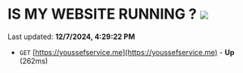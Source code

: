 # IS MY WEBSITE RUNNING ? [![](https://img.shields.io/static/v1?label=Sponsor&message=%E2%9D%A4&logo=GitHub&color=%23fe8e86)](https://github.com/sponsors/Youssef-Lehmam)

Last updated: **12/7/2024, 4:29:22 PM**

- `GET` [https://youssefservice.me](https://youssefservice.me) - **Up** (262ms)

